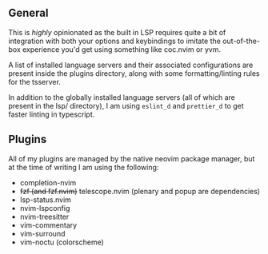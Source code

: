 ## General

This is _highly_ opinionated as the built in LSP requires quite a bit of integration with both your options and keybindings to imitate the out-of-the-box experience you'd get using something like coc.nvim or yvm.

A list of installed language servers and their associated configurations are present inside the plugins directory, along with some formatting/linting rules for the tsserver.

In addition to the globally installed language servers (all of which are present in the lsp/ directory), I am using `eslint_d` and `prettier_d` to get faster linting in typescript.

## Plugins

All of my plugins are managed by the native neovim package manager, but at the time of writing I am using the following:

- completion-nvim
- ~~fzf (and fzf.nvim)~~ telescope.nvim (plenary and popup are dependencies)
- lsp-status.nvim
- nvim-lspconfig
- nvim-treesitter
- vim-commentary
- vim-surround
- vim-noctu (colorscheme)
